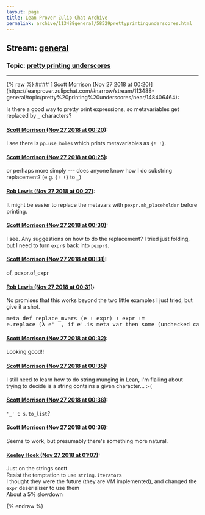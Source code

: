 ```yaml
---
layout: page
title: Lean Prover Zulip Chat Archive 
permalink: archive/113488general/58529prettyprintingunderscores.html
---
```


## Stream: [general](https://leanprover-community.github.io/archive/113488general/index.html)
### Topic: [pretty printing underscores](https://leanprover-community.github.io/archive/113488general/58529prettyprintingunderscores.html)

---

<base href="https://leanprover.zulipchat.com">
{% raw %}
#### [ Scott Morrison (Nov 27 2018 at 00:20)](https://leanprover.zulipchat.com/#narrow/stream/113488-general/topic/pretty%20printing%20underscores/near/148406464):
<p>Is there a good way to pretty print expressions, so metavariables get replaced by <code>_</code> characters?</p>

#### [ Scott Morrison (Nov 27 2018 at 00:20)](https://leanprover.zulipchat.com/#narrow/stream/113488-general/topic/pretty%20printing%20underscores/near/148406530):
<p>I see there is <code>pp.use_holes</code> which prints metavariables as <code>{! !}</code>.</p>

#### [ Scott Morrison (Nov 27 2018 at 00:25)](https://leanprover.zulipchat.com/#narrow/stream/113488-general/topic/pretty%20printing%20underscores/near/148406776):
<p>or perhaps more simply --- does anyone know how I do substring replacement? (e.g. <code>{! !}</code> to <code>_</code>)</p>

#### [ Rob Lewis (Nov 27 2018 at 00:27)](https://leanprover.zulipchat.com/#narrow/stream/113488-general/topic/pretty%20printing%20underscores/near/148406884):
<p>It might be easier to replace the metavars with <code>pexpr.mk_placeholder</code> before printing.</p>

#### [ Scott Morrison (Nov 27 2018 at 00:30)](https://leanprover.zulipchat.com/#narrow/stream/113488-general/topic/pretty%20printing%20underscores/near/148407075):
<p>I see. Any suggestions on how to do the replacement? I tried just folding, but I need to turn <code>expr</code>s back into <code>pexpr</code>s.</p>

#### [ Scott Morrison (Nov 27 2018 at 00:31)](https://leanprover.zulipchat.com/#narrow/stream/113488-general/topic/pretty%20printing%20underscores/near/148407086):
<p>of, pexpr.of_expr</p>

#### [ Rob Lewis (Nov 27 2018 at 00:31)](https://leanprover.zulipchat.com/#narrow/stream/113488-general/topic/pretty%20printing%20underscores/near/148407113):
<p>No promises that this works beyond the two little examples I just tried, but give it a shot.</p>
<div class="codehilite"><pre><span></span><span class="n">meta</span> <span class="n">def</span> <span class="n">replace_mvars</span> <span class="o">(</span><span class="n">e</span> <span class="o">:</span> <span class="n">expr</span><span class="o">)</span> <span class="o">:</span> <span class="n">expr</span> <span class="o">:=</span>
<span class="n">e</span><span class="bp">.</span><span class="n">replace</span> <span class="o">(</span><span class="bp">λ</span> <span class="n">e&#39;</span> <span class="bp">_</span><span class="o">,</span> <span class="k">if</span> <span class="n">e&#39;</span><span class="bp">.</span><span class="n">is_meta_var</span> <span class="k">then</span> <span class="n">some</span> <span class="o">(</span><span class="n">unchecked_cast</span> <span class="n">pexpr</span><span class="bp">.</span><span class="n">mk_placeholder</span><span class="o">)</span> <span class="k">else</span> <span class="n">none</span><span class="o">)</span>
</pre></div>

#### [ Scott Morrison (Nov 27 2018 at 00:32)](https://leanprover.zulipchat.com/#narrow/stream/113488-general/topic/pretty%20printing%20underscores/near/148407167):
<p>Looking good!!</p>

#### [ Scott Morrison (Nov 27 2018 at 00:35)](https://leanprover.zulipchat.com/#narrow/stream/113488-general/topic/pretty%20printing%20underscores/near/148407267):
<p>I still need to learn how to do string munging in Lean, I'm flailing about trying to decide is a string contains a given character... :-(</p>

#### [ Scott Morrison (Nov 27 2018 at 00:36)](https://leanprover.zulipchat.com/#narrow/stream/113488-general/topic/pretty%20printing%20underscores/near/148407316):
<p><code>'_' ∈ s.to_list</code>?</p>

#### [ Scott Morrison (Nov 27 2018 at 00:36)](https://leanprover.zulipchat.com/#narrow/stream/113488-general/topic/pretty%20printing%20underscores/near/148407320):
<p>Seems to work, but presumably there's something more natural.</p>

#### [ Keeley Hoek (Nov 27 2018 at 01:07)](https://leanprover.zulipchat.com/#narrow/stream/113488-general/topic/pretty%20printing%20underscores/near/148408767):
<p>Just on the strings scott<br>
Resist the temptation to use <code>string.iterator</code>s<br>
I thought they were the future (they are VM implemented), and changed the <code>expr</code> deserialiser to use them<br>
About a 5% slowdown</p>


{% endraw %}
